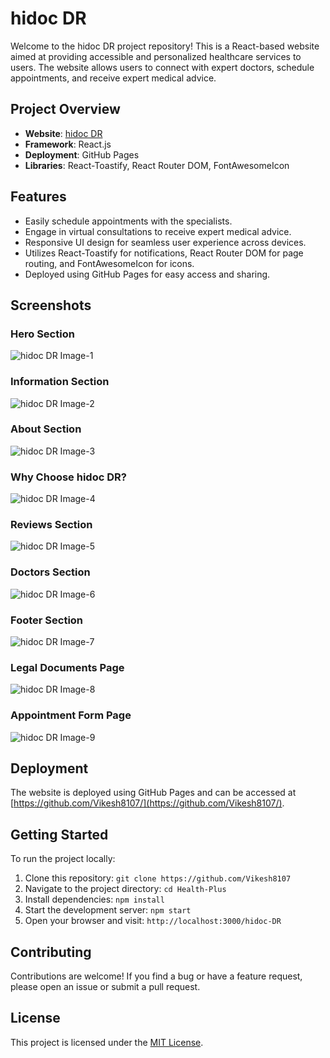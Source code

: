 # hidoc DR

Welcome to the hidoc DR project repository! This is a React-based website aimed at providing accessible and personalized healthcare services to users. The website allows users to connect with expert doctors, schedule appointments, and receive expert medical advice.

## Project Overview

- **Website**: [hidoc DR](https://github.com/Vikesh8107/ "hidoc DR")
- **Framework**: React.js
- **Deployment**: GitHub Pages
- **Libraries**: React-Toastify, React Router DOM, FontAwesomeIcon

## Features

- Easily schedule appointments with the specialists.
- Engage in virtual consultations to receive expert medical advice.
- Responsive UI design for seamless user experience across devices.
- Utilizes React-Toastify for notifications, React Router DOM for page routing, and FontAwesomeIcon for icons.
- Deployed using GitHub Pages for easy access and sharing.

## Screenshots

### Hero Section

![hidoc DR Image-1](https://i.postimg.cc/0Q4839KN/Health-Plus-Image1.png)

### Information Section

![hidoc DR Image-2](https://i.postimg.cc/zvRJY4TF/Health-Plus-Image2.png)

### About Section

![hidoc DR Image-3](https://i.postimg.cc/8zGrwbV0/Health-Plus-Image3.png)

### Why Choose hidoc DR?

![hidoc DR Image-4](https://i.postimg.cc/fknMz5Kn/Health-Plus-Image4.png)

### Reviews Section

![hidoc DR Image-5](https://i.postimg.cc/xjkHdCRt/Health-Plus-Image5.png)

### Doctors Section

![hidoc DR Image-6](https://i.postimg.cc/8PM6h0xv/Health-Plus-Image6.png)

### Footer Section

![hidoc DR Image-7](https://i.postimg.cc/sftWGrHy/Health-Plus-Image7.png)

### Legal Documents Page

![hidoc DR Image-8](https://i.postimg.cc/FKskXszb/Health-Plus-Image8.png)

### Appointment Form Page

![hidoc DR Image-9](https://i.postimg.cc/2SxLtBk8/Health-Plus-Image9.png)

## Deployment

The website is deployed using GitHub Pages and can be accessed at [https://github.com/Vikesh8107/](https://github.com/Vikesh8107/).

## Getting Started

To run the project locally:

1. Clone this repository: `git clone https://github.com/Vikesh8107`
2. Navigate to the project directory: `cd Health-Plus`
3. Install dependencies: `npm install`
4. Start the development server: `npm start`
5. Open your browser and visit: `http://localhost:3000/hidoc-DR`

## Contributing

Contributions are welcome! If you find a bug or have a feature request, please open an issue or submit a pull request.

## License

This project is licensed under the [MIT License](./LICENSE "Project LICENSE").

